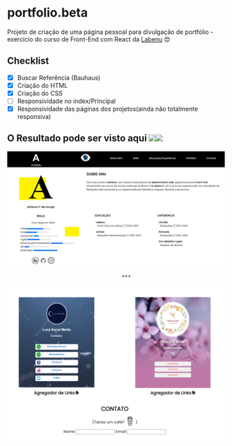# portfolio.beta

Projeto de criação de uma página pessoal para divulgação de portfólio - exercício do curso de Front-End com React da [Labenu](https://www.labenu.com.br/) :heart_eyes:


## Checklist

- [x] Buscar Referência (Bauhaus)
- [x] Criação do HTML
- [x] Criação do CSS
- [ ] Responsividade no index/Principal
- [x] Responsividade das páginas dos projetos(ainda não totalmente responsiva) 

## O Resultado pode ser visto aqui <img src="https://toppng.com/uploads/preview/finger-finger-icon-left-right-png-and-psd-finger-pointing-icon-115631043687g3bxc2upl.png" width="30"><a href="https://portfoliobeta.araujocoding.repl.co/"><img src="https://upload.wikimedia.org/wikipedia/commons/thumb/b/b2/Repl.it_logo.svg/768px-Repl.it_logo.svg.png" width="50"></a>


<img src="https://github.com/Pereira-Araujo/portfolio.beta/blob/master/img/1.png?raw=true">

                                         ***

<img src="https://github.com/Pereira-Araujo/portfolio.beta/blob/master/img/2.png?raw=true">

